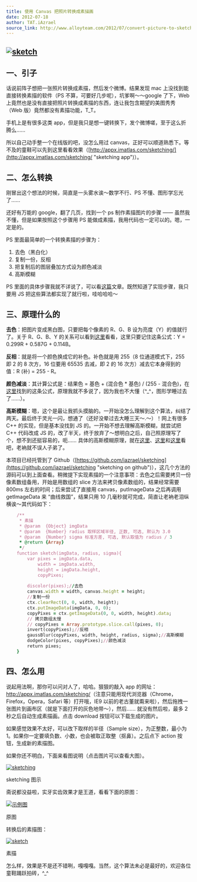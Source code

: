 ```yaml
---
title: 使用 Canvas 把照片转换成素描画
date: 2012-07-18
author: TAT.iAzrael
source_link: http://www.alloyteam.com/2012/07/convert-picture-to-sketch-by-canvas/
---
```


<!-- {% raw %} - for jekyll -->

## [![](http://www.alloyteam.com/wp-content/uploads/auto_save_image/2012/07/0208516qY.png "sketch")](http://www.alloyteam.com/wp-content/uploads/auto_save_image/2012/07/0208516qY.png)

## 一、引子

话说前阵子想把一张照片转换成素描，然后发个微博。结果发现 mac 上没找到能直接转换素描的软件（PS 不算，可要好几步呢），坑爹啊～～google 了下，Web 上竟然也是没有直接把照片转换成素描的东西，连让我包含期望的美图秀秀（Web 版）竟然都没有素描功能，T_T。

手机上是有很多这类 app，但是我只是想一键转换下，发个微博嗟，至于这么折腾么……

所以自己动手整一个在线版的吧，没怎么用过 canvas，正好可以顺道熟悉下。等不及的童鞋可以先到这里看看效果（[http://appx.imatlas.com/sketching/](http://appx.imatlas.com/sketching/ "sketching app")）。

## 二、怎么转换

刚冒出这个想法的时候，简直是一头雾水诶～数学不行、PS 不懂、图形学忘光了……

还好有万能的 google，翻了几页，找到一个 ps 制作素描图片的步骤 —— 虽然我不懂，但是如果按照这个步骤用 PS 能做成素描，我用代码也一定可以的。嗯，一定是的。

PS 里面最简单的一个转换素描的步骤为：

1.  去色（黑白化）
2.  复制一份，反相
3.  把复制后的图层叠加方式设为颜色减淡
4.  高斯模糊

PS 里面的具体步骤我就不详说了，可以看[这篇](http://www.pconline.com.cn/pcedu/sj/pm/photoshop/sm/0601/744561.html)文章。既然知道了实现步骤，我只要用 JS 把这些算法都实现了就行啦，哇哈哈哈～

## 三、原理什么的

**去色**：把图片变成黑白图，只要把每个像素的 R、G、B 设为亮度（Y）的值就行了。关于 R、G、B、Y 的关系可以看到[这里](http://www.61ic.com/Article/DaVinci/DM64X/200804/19645.html)看看，这里只要记住这条公式：Y = 0.299R + 0.587G + 0.114B。

**反相**：就是将一个颜色换成它的补色。补色就是用 255（8 位通道模式下，255 即 2 的 8 次方，16 位要用 65535 去减，即 2 的 16 次方）减去它本身得到的值：R (补) = 255 - R。

**颜色减淡**：其计算公式是：结果色 = 基色 + (混合色 \* 基色) / (255 - 混合色)，在[这里](http://wenku.baidu.com/view/275f9c4769eae009581bec56.html)找到的这条公式，原理我就不多说了，因为我也不大懂（^\_^，图形学睡过去了……）。

**高斯模糊**：嗯，这个是最让我抓头摸脑的。一开始没怎么理解到这个算法，纠结了两天。最后终于灵光一闪，想通了（还好没晕过去大睡三天～.～）！网上有很多 C++ 的实现，但是基本没找到 JS 的。一开始不想去理解高斯模糊，就尝试把 C++ 代码改成 JS 的，改了半天，终于放弃了～想明白之后，自己照原理写了个，想不到还挺容易的，呃…… 具体的高斯模糊原理，就在[这里](http://blog.csdn.net/lovelyloulou/article/details/5485538)、[这里](http://blog.csdn.net/jia20003/article/details/7234741)和[这里](http://my.oschina.net/tonywolf/blog/64896)看吧，老衲就不误人子弟了。

本项目已经托管到了 Github（[https://github.com/iazrael/sketching](https://github.com/iazrael/sketching "sketching on github")），这几个方法的源码可以到上面查看。稍微提下实现素描的一个注意事项：去色之后需要拷贝一份像素数组备用，开始是用数组的 slice 方法来拷贝像素数组的，结果经常需要 800ms 左右的时间；后来尝试了直接用 canvas，putImageData 之后再调用 getImageData 来 “曲线救国”，结果只用 10 几毫秒就可完成，简直让老衲老泪纵横诶～其代码如下：

```ruby
    /**
     * 素描
     * @param  {Object} imgData  
     * @param  {Number} radius 取样区域半径, 正数, 可选, 默认为 3.0
     * @param  {Number} sigma 标准方差, 可选, 默认取值为 radius / 3
     * @return {Array}
     */
    function sketch(imgData, radius, sigma){
        var pixes = imgData.data,
            width = imgData.width, 
            height = imgData.height,
            copyPixes;
 
        discolor(pixes);//去色
        canvas.width = width, canvas.height = height;
        //复制一份
        ctx.clearRect(0, 0, width, height);
        ctx.putImageData(imgData, 0, 0);
        copyPixes = ctx.getImageData(0, 0, width, height).data;
        // 拷贝数组太慢
        // copyPixes = Array.prototype.slice.call(pixes, 0);
        invert(copyPixes);//反相
        gaussBlur(copyPixes, width, height, radius, sigma);//高斯模糊
        dodgeColor(pixes, copyPixes);//颜色减淡
        return pixes;
    }
```

## 四、怎么用

说起用法啊，那你可以问对人了，哈哈。狠狠的敲入 app 的网址：<http://appx.imatlas.com/sketching/>（注意只能用现代浏览器（Chrome，Firefox，Opera，Safari 等）打开哦，IE9 以前的老古董就甭来啦），然后拖拽一张图片到画布区（就是下面打开的灰色地带～），然后…… 就没有然后啦，最多 2 秒之后自动生成素描画。点击 download 按钮可以下载生成的图片。

如果感觉效果不太好，可以改下取样的半径（Sample size），为正整数，最小为 1。如果你一定要填负数、小数，也会被取正取整（抠鼻）。之后点下 action 按钮，生成新的素描图。

如果你还不明白，下面来看图说明（点击图片可以查看大图）。

[![sketching](http://www.alloyteam.com/wp-content/uploads/auto_save_image/2012/07/020848a60.png "sketching")](http://www.alloyteam.com/wp-content/uploads/auto_save_image/2012/07/020848a60.png)

sketching 图示

斋说都没益啦，实牙实齿效果才是王道，看看下面的原图：

[![](http://www.alloyteam.com/wp-content/uploads/auto_save_image/2012/07/020850Svs.jpg "示例图")](http://www.alloyteam.com/wp-content/uploads/auto_save_image/2012/07/020850Svs.jpg)

原图

转换后的素描图：

[![](http://www.alloyteam.com/wp-content/uploads/auto_save_image/2012/07/0208516qY.png "sketch")](http://www.alloyteam.com/wp-content/uploads/auto_save_image/2012/07/0208516qY.png)

素描

怎么样，效果是不是还不错咧，嘎嘎嘎。当然，这个算法未必是最好的，欢迎各位童鞋踊跃拍砖，^\_^

<!-- {% endraw %} - for jekyll -->